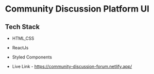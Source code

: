 # Community Discussion Platform UI

## Tech Stack

- HTML,CSS
- ReactJs
- Styled Components

- Live Link - https://community-discussion-forum.netlify.app/

